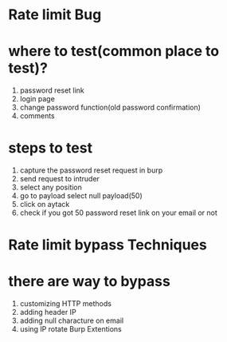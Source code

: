 # Rate limit Bug

# where to test(common place to test)?
1. password reset link
2. login page
3. change password function(old password confirmation)
4. comments


# steps to test
1. capture the password reset request in burp
2. send request to intruder
3. select any position 
4. go to payload select null payload(50)
5. click on aytack
6. check if you got 50 password reset link on your email or not


# Rate limit bypass Techniques

# there are  way to bypass
1. customizing HTTP methods
2. adding header IP
3. adding null characture on email
4. using IP rotate Burp Extentions
 


